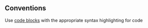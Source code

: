 ## Conventions
 
Use [code blocks](https://docs.github.com/en/github/writing-on-github/working-with-advanced-formatting/creating-and-highlighting-code-blocks) with the appropriate syntax highlighting for code
